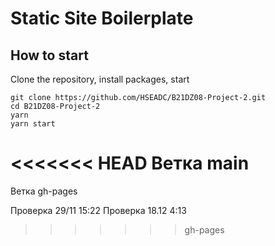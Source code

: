 # Static Site Boilerplate

## How to start

Clone the repository, install packages, start

```
git clone https://github.com/HSEADC/B21DZ08-Project-2.git
cd B21DZ08-Project-2
yarn
yarn start
```

<<<<<<< HEAD
Ветка main
=======
Ветка gh-pages


Проверка 29/11 15:22
Проверка 18.12 4:13
>>>>>>> gh-pages
